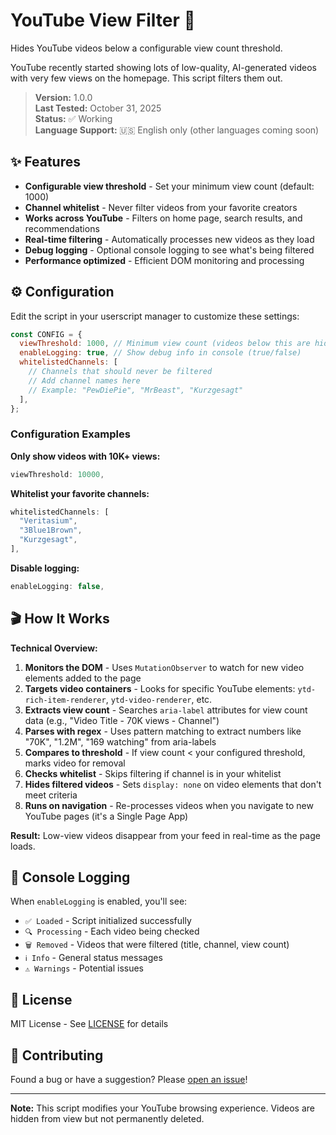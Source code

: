 # YouTube View Filter 🎯

Hides YouTube videos below a configurable view count threshold.

YouTube recently started showing lots of low-quality, AI-generated videos with very few views on the homepage. This script filters them out.

> **Version:** 1.0.0  
> **Last Tested:** October 31, 2025  
> **Status:** ✅ Working  
> **Language Support:** 🇺🇸 English only (other languages coming soon)

## ✨ Features

- **Configurable view threshold** - Set your minimum view count (default: 1000)
- **Channel whitelist** - Never filter videos from your favorite creators
- **Works across YouTube** - Filters on home page, search results, and recommendations
- **Real-time filtering** - Automatically processes new videos as they load
- **Debug logging** - Optional console logging to see what's being filtered
- **Performance optimized** - Efficient DOM monitoring and processing

## ⚙️ Configuration

Edit the script in your userscript manager to customize these settings:

```javascript
const CONFIG = {
  viewThreshold: 1000, // Minimum view count (videos below this are hidden)
  enableLogging: true, // Show debug info in console (true/false)
  whitelistedChannels: [
    // Channels that should never be filtered
    // Add channel names here
    // Example: "PewDiePie", "MrBeast", "Kurzgesagt"
  ],
};
```

### Configuration Examples

**Only show videos with 10K+ views:**

```javascript
viewThreshold: 10000,
```

**Whitelist your favorite channels:**

```javascript
whitelistedChannels: [
  "Veritasium",
  "3Blue1Brown",
  "Kurzgesagt",
],
```

**Disable logging:**

```javascript
enableLogging: false,
```

## 🎬 How It Works

**Technical Overview:**

1. **Monitors the DOM** - Uses `MutationObserver` to watch for new video elements added to the page
2. **Targets video containers** - Looks for specific YouTube elements: `ytd-rich-item-renderer`, `ytd-video-renderer`, etc.
3. **Extracts view count** - Searches `aria-label` attributes for view count data (e.g., "Video Title - 70K views - Channel")
4. **Parses with regex** - Uses pattern matching to extract numbers like "70K", "1.2M", "169 watching" from aria-labels
5. **Compares to threshold** - If view count < your configured threshold, marks video for removal
6. **Checks whitelist** - Skips filtering if channel is in your whitelist
7. **Hides filtered videos** - Sets `display: none` on video elements that don't meet criteria
8. **Runs on navigation** - Re-processes videos when you navigate to new YouTube pages (it's a Single Page App)

**Result:** Low-view videos disappear from your feed in real-time as the page loads.

## 📝 Console Logging

When `enableLogging` is enabled, you'll see:

- `✅ Loaded` - Script initialized successfully
- `🔍 Processing` - Each video being checked
- `🗑️ Removed` - Videos that were filtered (title, channel, view count)
- `ℹ️ Info` - General status messages
- `⚠️ Warnings` - Potential issues

## 📄 License

MIT License - See [LICENSE](../../LICENSE) for details

## 🤝 Contributing

Found a bug or have a suggestion? Please [open an issue](https://github.com/trungung/userscripts/issues)!

---

**Note:** This script modifies your YouTube browsing experience. Videos are hidden from view but not permanently deleted.
